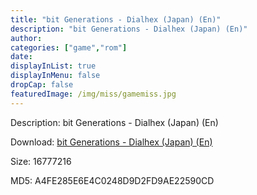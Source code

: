 ```yaml
---
title: "bit Generations - Dialhex (Japan) (En)"
description: "bit Generations - Dialhex (Japan) (En)"
author: 
categories: ["game","rom"]
date: 
displayInList: true
displayInMenu: false
dropCap: false
featuredImage: /img/miss/gamemiss.jpg
---
```


Description: bit Generations - Dialhex (Japan) (En)

Download: <a style="text-decoration:underline;" href="https://mega.nz/#!3WZizY7K!_A_Y9xPMJSYFHolrYoLGeHuhRtplFa0Ql3YjIstPYpQ" target = "_blank" rel = "nofollow" > bit Generations - Dialhex (Japan) (En)</a>

Size: 16777216

MD5: A4FE285E6E4C0248D9D2FD9AE22590CD

